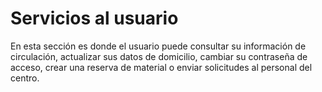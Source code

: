 # Servicios al usuario

En esta sección es donde el usuario puede consultar su información de circulación, actualizar sus datos de domicilio, cambiar su contraseña de acceso, crear una reserva de material o enviar solicitudes al personal del centro.
